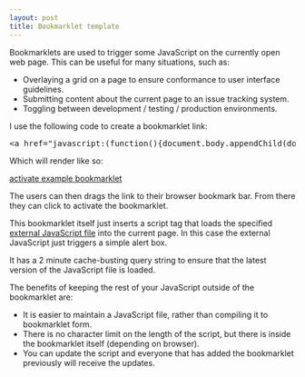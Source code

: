 ```yaml
---
layout: post
title: Bookmarklet template
---
```


Bookmarklets are used to trigger some JavaScript on the currently open web page. This can be useful for many situations, such as:

* Overlaying a grid on a page to ensure conformance to user interface guidelines.
* Submitting content about the current page to an issue tracking system.
* Toggling between development / testing / production environments.

I use the following code to create a bookmarklet link:

<pre class="prettyprint">&lt;a href="javascript:(function(){document.body.appendChild(document.createElement('script')).src='http://blakebutcher.com/content/example-bookmarklet.js?'+Math.floor(new%20Date().getTime()/(2*60*1000));})();"&gt;activate example bookmarklet&lt;/a&gt;
</pre>

Which will render like so:

<p><a class="btn" href="javascript:(function(){document.body.appendChild(document.createElement('script')).src='http://blakebutcher.com/content/example-bookmarklet.js?'+Math.floor(new%20Date().getTime()/(2*60*1000));})();">activate example bookmarklet</a></p>

The users can then drags the link to their browser bookmark bar. From there they can click to activate the bookmarklet.

This bookmarklet itself just inserts a script tag that loads the specified [external JavaScript file](/content/example-bookmarklet.js) into the current page. In this case the external JavaScript just triggers a simple alert box.

It has a 2 minute cache-busting query string to ensure that the latest version of the JavaScript file is loaded.

The benefits of keeping the rest of your JavaScript outside of the bookmarklet are:

* It is easier to maintain a JavaScript file, rather than compiling it to bookmarklet form.
* There is no character limit on the length of the script, but there is inside the bookmarklet itself (depending on browser).
* You can update the script and everyone that has added the bookmarklet previously will receive the updates.